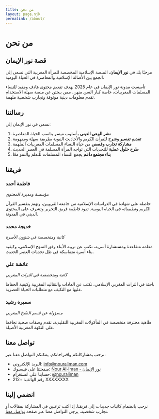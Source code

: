 ```yaml
---
title: من نحن
layout: page.njk
permalink: /about/
---
```


# من نحن

## قصة نور الإيمان

مرحبًا بك في **نور الإيمان**، المنصة الإسلامية المخصصة للمرأة المغربية التي تسعى إلى الجمع بين الأصالة الإسلامية والمعاصرة في الحياة اليومية.

تأسست مدونة نور الإيمان في عام 2025 بهدف تقديم محتوى هادف ومفيد للنساء المسلمات المغربيات، خاصة كبار السن منهن، ممن يبحثن عن منصة سهلة الاستخدام تقدم معلومات دينية موثوقة وتجارب شخصية ملهمة.

## رسالتنا

نسعى في نور الإيمان إلى:

1. **نشر الوعي الديني** بأسلوب ميسر يناسب الحياة المعاصرة
2. **تقديم تفسير وشرح** للقرآن الكريم والأحاديث النبوية بطريقة سهلة ومفهومة
3. **مشاركة تجارب وقصص** من حياة النساء المسلمات المغربيات الملهمة
4. **طرح حلول عملية** للتحديات التي تواجه المرأة المسلمة في العصر الحديث
5. **بناء مجتمع داعم** يجمع النساء المسلمات للتعلم والنمو معًا

## فريقنا

### فاطمة أحمد
*مؤسسة ومديرة المحتوى*

حاصلة على شهادة في الدراسات الإسلامية من جامعة القرويين، وتهتم بتفسير القرآن الكريم وتطبيقاته في الحياة اليومية. تقود فاطمة فريق التحرير وتشرف على المحتوى الديني في المدونة.

### خديجة محمد
*كاتبة ومتخصصة في شؤون الأسرة*

معلمة متقاعدة ومستشارة أسرية، تكتب عن تربية الأبناء وفق المنهج الإسلامي، وكيفية بناء أسرة متماسكة في ظل تحديات العصر الحديث.

### عائشة علي
*كاتبة ومتخصصة في التراث المغربي*

باحثة في التراث المغربي الإسلامي، تكتب عن العادات والتقاليد المغربية وكيفية الحفاظ عليها مع التكيف مع متطلبات الحياة العصرية.

### سميرة رشيد
*مسؤولة عن قسم الطبخ المغربي*

طاهية محترفة متخصصة في المأكولات المغربية التقليدية، تقدم وصفات صحية تحافظ على النكهة المغربية الأصيلة.

## تواصل معنا

نرحب بمشاركاتكم واقتراحاتكم. يمكنكم التواصل معنا عبر:

- البريد الإلكتروني: info@nouraliman.com
- صفحتنا على فيسبوك: [Nour Al-Iman - نور الإيمان](https://facebook.com/)
- حسابنا على انستغرام: [@nouraliman](https://instagram.com/)
- رقم الهاتف: +212 XXXXXXXX

## انضمي إلينا

نرحب بانضمام كاتبات جديدات إلى فريقنا. إذا كنت ترغبين في المشاركة بمقالات أو تجارب شخصية، يرجى التواصل معنا عبر صفحة [تواصل معنا](/contact/).
